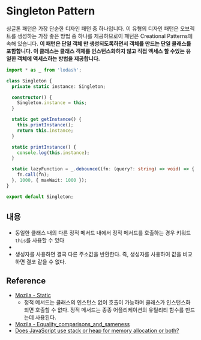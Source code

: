# Singleton Pattern
싱글톤 패턴은 가장 단순한 디자인 패턴 중 하나입니다. 이 유형의 디자인 패턴은 오브젝트를 생성하는 가장 좋은 방법 중 하나를 제공하므로이 패턴은 Creational Patterns에 속해 있습니다. 
**이 패턴은 단일 객체 만 생성되도록하면서 객체를 만드는 단일 클래스를 포함합니다. 이 클래스는 클래스 객체를 인스턴스화하지 않고 직접 액세스 할 수있는 유일한 객체에 액세스하는 방법을 제공합니다.**

```typescript
import * as _ from 'lodash';

class Singleton {
  private static instance: Singleton;

  constructor() {
    Singleton.instance = this;
  }

  static get getInstance() {
    this.printInstance();
    return this.instance;
  }

  static printInstance() {
    console.log(this.instance);
  }

  static lazyFunction = _.debounce((fn: (query?: string) => void) => {
    fn.call(fn);
  }, 1000, { maxWait: 1000 });
}

export default Singleton;
```

## 내용
- 동일한 클래스 내의 다른 정적 메서드 내에서 정적 메서드를 호출하는 경우 키워드 `this`를 사용할 수 있다
- 
- 생성자를 사용하면 결국 다른 주소값을 반환한다. 즉, 생성자를 사용하여 값을 비교하면 결코 같을 수 없다.

## Reference
- [Mozila - Static](https://developer.mozilla.org/ko/docs/Web/JavaScript/Reference/Classes/static)
	- 정적 메서드는 클래스의 인스턴스 없이 호출이 가능하며 클래스가 인스턴스화되면 호출할 수 없다. 정적 메서드는 종종 어플리케이션의 유틸리티 함수를 만드는데 사용된다.
- [Mozila - Equality_comparisons_and_sameness](https://developer.mozilla.org/ko/docs/Web/JavaScript/Equality_comparisons_and_sameness)
- [Does JavaScript use stack or heap for memory allocation or both?](https://hashnode.com/post/does-javascript-use-stack-or-heap-for-memory-allocation-or-both-cj5jl90xl01nh1twuv8ug0bjk)